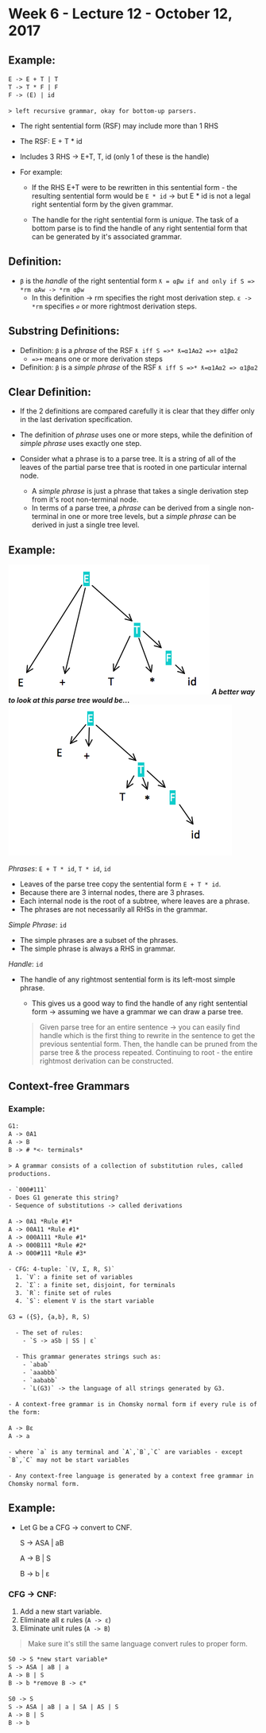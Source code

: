 # Week 6 - Lecture 12 - October 12, 2017
## Example:

    E -> E + T | T
    T -> T * F | F
    F -> (E) | id

    > left recursive grammar, okay for bottom-up parsers.

  - The right sentential form (RSF) may include more than 1 RHS
  - The RSF: E + T * id
  - Includes 3 RHS -> E+T, T, id (only 1 of these is the handle)

  - For example:
    - If the RHS E+T were to be rewritten in this sentential form - the resulting sentential form would be `E * id` -> but E * id is not a legal right sentential form by the given grammar.

    - The handle for the right sentential form is *unique*. The task of a bottom parse is to find the handle of any right sentential form that can be generated by it's associated grammar.

## Definition:
  - `β` is the *handle* of the right sentential form `ƛ = ⍺βw if and only if S => *rm ⍺Aw -> *rm ⍺βw`
    - In this definition -> rm specifies the right most derivation step. `ε -> *rm` specifies `⌀` or more rightmost derivation steps.

## Substring Definitions:
  - Definition: `β` is a *phrase* of the RSF `ƛ iff S =>* ƛ=⍺1A⍺2 =>+ ⍺1β⍺2`
    - `=>+` means one or more derivation steps
  - Definition: `β` is a *simple phrase* of the RSF `ƛ iff S =>* ƛ=⍺1A⍺2 => ⍺1β⍺2`

## Clear Definition:
  - If the 2 definitions are compared carefully it is clear that they differ only in the last derivation specification.
  - The definition of *phrase* uses one or more steps, while the definition of *simple phrase* uses exactly one step.

  - Consider what a phrase is to a parse tree. It is a string of all of the leaves of the partial parse tree that is rooted in one particular internal node.
    - A *simple phrase* is just a phrase that takes a single derivation step from it's root non-terminal node.
    - In terms of a parse tree, a *phrase* can be derived from a single non-terminal in one or more tree levels, but a *simple phrase* can be derived in just a single tree level.

## Example:
![Figure 1: Parse Tree](../images/wk6l12fig1.png)
**_A better way to look at this parse tree would be..._**
![Figure 2: A better way to visualize the same parse tree.](../images/wk6l12fig2.png)

*Phrases*: `E + T * id`, `T * id`, `id`
  - Leaves of the parse tree copy the sentential form `E + T * id`.
  - Because there are 3 internal nodes, there are 3 phrases.
  - Each internal node is the root of a subtree, where leaves are a phrase.
  - The phrases are not necessarily all RHSs in the grammar.

*Simple Phrase*: `id`
  - The simple phrases are a subset of the phrases.
  - The simple phrase is always a RHS in grammar.

*Handle*: `id`
  - The handle of any rightmost sentential form is its left-most simple phrase.
    - This gives us a good way to find the handle of any right sentential form -> assuming we have a grammar we can draw a parse tree.

    > Given parse tree for an entire sentence -> you can easily find handle which is the first thing to rewrite in the sentence to get the previous sentential form. Then, the handle can be pruned from the parse tree & the process repeated. Continuing to root - the entire rightmost derivation can be constructed.

## Context-free Grammars
### Example:

    G1:
    A -> 0A1
    A -> B
    B -> # *<- terminals*

    > A grammar consists of a collection of substitution rules, called productions.

    - `000#111`
    - Does G1 generate this string?
    - Sequence of substitutions -> called derivations

    A -> 0A1 *Rule #1*
    A -> 00A11 *Rule #1*
    A -> 000A111 *Rule #1*
    A -> 000B111 *Rule #2*
    A -> 000#111 *Rule #3*

    - CFG: 4-tuple: `(V, Σ, R, S)`
      1. `V`: a finite set of variables
      2. `Σ`: a finite set, disjoint, for terminals
      3. `R`: finite set of rules
      4. `S`: element V is the start variable

    G3 = ({S}, {a,b}, R, S)

      - The set of rules:
        - `S -> aSb | SS | ε`

      - This grammar generates strings such as:
        - `abab`
        - `aaabbb`
        - `aababb`
        - `L(G3)` -> the language of all strings generated by G3.

    - A context-free grammar is in Chomsky normal form if every rule is of the form:

    A -> Bε
    A -> a

    - where `a` is any terminal and `A`,`B`,`C` are variables - except `B`,`C` may not be start variables

    - Any context-free language is generated by a context free grammar in Chomsky normal form.

## Example:
  - Let G be a CFG -> convert to CNF.

    S -> ASA | aB

    A -> B | S
    
    B -> b | ε

### CFG -> CNF:
  1. Add a new start variable.
  2. Eliminate all ε rules (`A -> ε`)
  3. Eliminate unit rules (`A -> B`)
  > Make sure it's still the same language convert rules to proper form.


    S0 -> S *new start variable*
    S -> ASA | aB | a
    A -> B | S
    B -> b *remove B -> ε*

    S0 -> S
    S -> ASA | aB | a | SA | AS | S
    A -> B | S
    B -> b

